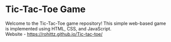 # Tic-Tac-Toe Game
Welcome to the Tic-Tac-Toe game repository! This simple web-based game is implemented using HTML, CSS, and JavaScript.
<br>
Website - https://rohittz.github.io/Tic-tac-toe/
